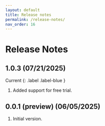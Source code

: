 ```yaml
---
layout: default
title: Release notes
permalink: /release-notes/
nav_order: 16
---
```


# Release Notes
## 	1.0.3 (07/21/2025)
Current
{: .label .label-blue }
1. Added support for free trial.

## 0.0.1 (preview) (06/05/2025)
1. Initial version.
